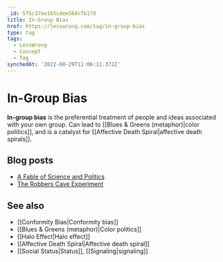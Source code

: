 ```yaml
---
_id: 5f5c37ee1b5cdee568cfb179
title: In-Group Bias
href: https://lesswrong.com/tag/in-group-bias
type: tag
tags:
  - LessWrong
  - Concept
  - Tag
synchedAt: '2022-08-29T11:06:11.372Z'
---
```

# In-Group Bias

**In-group bias** is the preferential treatment of people and ideas associated with your own group. Can lead to [[Blues & Greens (metaphor)|color politics]], and is a catalyst for [[Affective Death Spiral|affective death spirals]].

## Blog posts

*   [A Fable of Science and Politics](http://lesswrong.com/lw/gt/a_fable_of_science_and_politics/)
*   [The Robbers Cave Experiment](http://lesswrong.com/lw/lt/the_robbers_cave_experiment/)

## See also

*   [[Conformity Bias|Conformity bias]]
*   [[Blues & Greens (metaphor)|Color politics]]
*   [[Halo Effect|Halo effect]]
*   [[Affective Death Spiral|Affective death spiral]]
*   [[Social Status|Status]], [[Signaling|signaling]]